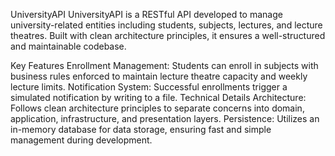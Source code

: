 UniversityAPI
UniversityAPI is a RESTful API developed to manage university-related entities including students, subjects, lectures, and lecture theatres. Built with clean architecture principles, it ensures a well-structured and maintainable codebase.

Key Features
Enrollment Management: Students can enroll in subjects with business rules enforced to maintain lecture theatre capacity and weekly lecture limits.
Notification System: Successful enrollments trigger a simulated notification by writing to a file.
Technical Details
Architecture: Follows clean architecture principles to separate concerns into domain, application, infrastructure, and presentation layers.
Persistence: Utilizes an in-memory database for data storage, ensuring fast and simple management during development.
